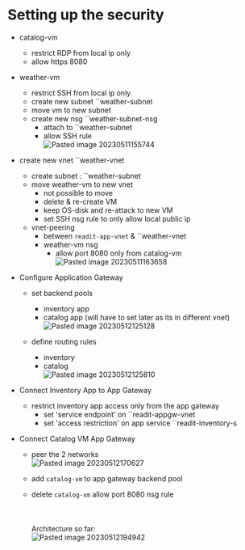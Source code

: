 # Setting up the security
- catalog-vm
	- restrict RDP from local ip only
	- allow https 8080
- weather-vm
	- restrict SSH from local ip only
	- create new subnet ``weather-subnet
	- move vm to new subnet
	- create new nsg ``weather-subnet-nsg
		- attach to ``weather-subnet
		- allow SSH rule<br>
	![Pasted image 20230511155744](https://github.com/salman-cissp/Deploy.WebApp.to.Azure/assets/134168108/6d59b067-fadf-4d54-80db-a822ac66a649)


- create new vnet ``weather-vnet
	- create subnet : ``weather-subnet
	- move weather-vm to new vnet
		- not possible to move
		- delete & re-create VM
		- keep OS-disk and re-attack to new VM
		- set SSH nsg rule to only allow local public ip
	- vnet-peering
		- between ``readit-app-vnet`` &  ``weather-vnet
		- weather-vm nsg
			- allow port 8080 only from catalog-vm<br>
		![Pasted image 20230511163658](https://github.com/salman-cissp/Deploy.WebApp.to.Azure/assets/134168108/9d5c15e9-5985-4823-a329-8f42465ca6ce)

		 
 - Configure Application Gateway
	 - set backend pools
		 - inventory app
		 - catalog app (will have to set later as its in different vnet)<br>
		![Pasted image 20230512125128](https://github.com/salman-cissp/Deploy.WebApp.to.Azure/assets/134168108/503ce7df-6ecb-45b8-a227-6d6e4341f267)

	- define routing rules
		- inventory
		- catalog<br>
		![Pasted image 20230512125810](https://github.com/salman-cissp/Deploy.WebApp.to.Azure/assets/134168108/57ccb470-940e-4c99-8dee-b612f89a623e)

- Connect Inventory App to App Gateway
	- restrict inventory app access only from the app gateway
		- set 'service endpoint' on ``readit-appgw-vnet
		- set 'access restriction' on app service ``readit-inventory-s
		
- Connect Catalog VM App Gateway
	- peer the 2 networks<br>
	![Pasted image 20230512170627](https://github.com/salman-cissp/Deploy.WebApp.to.Azure/assets/134168108/fe9573a4-e7e4-4d5f-aca5-ba6d862f0eb7)

	- add ``catalog-vm`` to app gateway backend pool
	- delete ``catalog-vm`` allow port 8080 nsg rule<br> <br><br><br>
	Architecture so far:<br>
	![Pasted image 20230512194942](https://github.com/salman-cissp/Deploy.WebApp.to.Azure/assets/134168108/61e47d49-c873-458e-b97e-1ac63a66c003)
	
